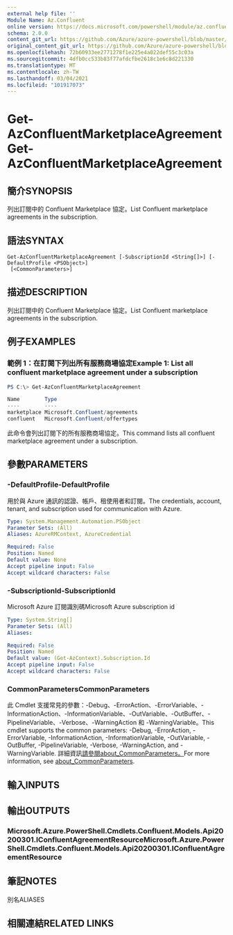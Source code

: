 ```yaml
---
external help file: ''
Module Name: Az.Confluent
online version: https://docs.microsoft.com/powershell/module/az.confluent/get-azconfluentmarketplaceagreement
schema: 2.0.0
content_git_url: https://github.com/Azure/azure-powershell/blob/master/src/Confluent/help/Get-AzConfluentMarketplaceAgreement.md
original_content_git_url: https://github.com/Azure/azure-powershell/blob/master/src/Confluent/help/Get-AzConfluentMarketplaceAgreement.md
ms.openlocfilehash: 72b60933ee2771278f1e225e4a022def55c3c03a
ms.sourcegitcommit: 4dfb0cc533b83f77afdcfbe2618c1e6c8d221330
ms.translationtype: MT
ms.contentlocale: zh-TW
ms.lasthandoff: 03/04/2021
ms.locfileid: "101917073"
---
```

# <span data-ttu-id="39362-101">Get-AzConfluentMarketplaceAgreement</span><span class="sxs-lookup"><span data-stu-id="39362-101">Get-AzConfluentMarketplaceAgreement</span></span>

## <span data-ttu-id="39362-102">簡介</span><span class="sxs-lookup"><span data-stu-id="39362-102">SYNOPSIS</span></span>
<span data-ttu-id="39362-103">列出訂閱中的 Confluent Marketplace 協定。</span><span class="sxs-lookup"><span data-stu-id="39362-103">List Confluent marketplace agreements in the subscription.</span></span>

## <span data-ttu-id="39362-104">語法</span><span class="sxs-lookup"><span data-stu-id="39362-104">SYNTAX</span></span>

```
Get-AzConfluentMarketplaceAgreement [-SubscriptionId <String[]>] [-DefaultProfile <PSObject>]
 [<CommonParameters>]
```

## <span data-ttu-id="39362-105">描述</span><span class="sxs-lookup"><span data-stu-id="39362-105">DESCRIPTION</span></span>
<span data-ttu-id="39362-106">列出訂閱中的 Confluent Marketplace 協定。</span><span class="sxs-lookup"><span data-stu-id="39362-106">List Confluent marketplace agreements in the subscription.</span></span>

## <span data-ttu-id="39362-107">例子</span><span class="sxs-lookup"><span data-stu-id="39362-107">EXAMPLES</span></span>

### <span data-ttu-id="39362-108">範例 1：在訂閱下列出所有服務商場協定</span><span class="sxs-lookup"><span data-stu-id="39362-108">Example 1: List all confluent marketplace agreement under a subscription</span></span>
```powershell
PS C:\> Get-AzConfluentMarketplaceAgreement

Name        Type
----        ----
marketplace Microsoft.Confluent/agreements
confluent   Microsoft.Confluent/offertypes
```

<span data-ttu-id="39362-109">此命令會列出訂閱下的所有服務商場協定。</span><span class="sxs-lookup"><span data-stu-id="39362-109">This command lists all confluent marketplace agreement under a subscription.</span></span>

## <span data-ttu-id="39362-110">參數</span><span class="sxs-lookup"><span data-stu-id="39362-110">PARAMETERS</span></span>

### <span data-ttu-id="39362-111">-DefaultProfile</span><span class="sxs-lookup"><span data-stu-id="39362-111">-DefaultProfile</span></span>
<span data-ttu-id="39362-112">用於與 Azure 通訊的認證、帳戶、租使用者和訂閱。</span><span class="sxs-lookup"><span data-stu-id="39362-112">The credentials, account, tenant, and subscription used for communication with Azure.</span></span>

```yaml
Type: System.Management.Automation.PSObject
Parameter Sets: (All)
Aliases: AzureRMContext, AzureCredential

Required: False
Position: Named
Default value: None
Accept pipeline input: False
Accept wildcard characters: False
```

### <span data-ttu-id="39362-113">-SubscriptionId</span><span class="sxs-lookup"><span data-stu-id="39362-113">-SubscriptionId</span></span>
<span data-ttu-id="39362-114">Microsoft Azure 訂閱識別碼</span><span class="sxs-lookup"><span data-stu-id="39362-114">Microsoft Azure subscription id</span></span>

```yaml
Type: System.String[]
Parameter Sets: (All)
Aliases:

Required: False
Position: Named
Default value: (Get-AzContext).Subscription.Id
Accept pipeline input: False
Accept wildcard characters: False
```

### <span data-ttu-id="39362-115">CommonParameters</span><span class="sxs-lookup"><span data-stu-id="39362-115">CommonParameters</span></span>
<span data-ttu-id="39362-116">此 Cmdlet 支援常見的參數：-Debug、-ErrorAction、-ErrorVariable、-InformationAction、-InformationVariable、-OutVariable、-OutBuffer、-PipelineVariable、-Verbose、-WarningAction 和 -WarningVariable。</span><span class="sxs-lookup"><span data-stu-id="39362-116">This cmdlet supports the common parameters: -Debug, -ErrorAction, -ErrorVariable, -InformationAction, -InformationVariable, -OutVariable, -OutBuffer, -PipelineVariable, -Verbose, -WarningAction, and -WarningVariable.</span></span> <span data-ttu-id="39362-117">詳細資訊[請參閱about_CommonParameters。](http://go.microsoft.com/fwlink/?LinkID=113216)</span><span class="sxs-lookup"><span data-stu-id="39362-117">For more information, see [about_CommonParameters](http://go.microsoft.com/fwlink/?LinkID=113216).</span></span>

## <span data-ttu-id="39362-118">輸入</span><span class="sxs-lookup"><span data-stu-id="39362-118">INPUTS</span></span>

## <span data-ttu-id="39362-119">輸出</span><span class="sxs-lookup"><span data-stu-id="39362-119">OUTPUTS</span></span>

### <span data-ttu-id="39362-120">Microsoft.Azure.PowerShell.Cmdlets.Confluent.Models.Api20200301.IConfluentAgreementResource</span><span class="sxs-lookup"><span data-stu-id="39362-120">Microsoft.Azure.PowerShell.Cmdlets.Confluent.Models.Api20200301.IConfluentAgreementResource</span></span>

## <span data-ttu-id="39362-121">筆記</span><span class="sxs-lookup"><span data-stu-id="39362-121">NOTES</span></span>

<span data-ttu-id="39362-122">別名</span><span class="sxs-lookup"><span data-stu-id="39362-122">ALIASES</span></span>

## <span data-ttu-id="39362-123">相關連結</span><span class="sxs-lookup"><span data-stu-id="39362-123">RELATED LINKS</span></span>

